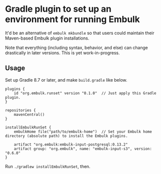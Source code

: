 Gradle plugin to set up an environment for running Embulk
==========================================================

It'd be an alternative of `embulk mkbundle` so that users could maintain their Maven-based Embulk plugin installations.

Note that everything (including syntax, behavior, and else) can change drastically in later versions. This is yet work-in-progress.

Usage
------

Set up Gradle 8.7 or later, and make `build.gradle` like below.

```
plugins {
    id "org.embulk.runset" version "0.1.0"  // Just apply this Gradle plugin.
}

repositories {
    mavenCentral()
}

installEmbulkRunSet {
    embulkHome file("path/to/embulk-home")  // Set your Embulk home directory (absolute path) to install the Embulk plugins.

    artifact "org.embulk:embulk-input-postgresql:0.13.2"
    artifact group: "org.embulk", name: "embulk-input-s3", version: "0.6.0"
}
```

Run `./gradlew installEmbulkRunSet`, then.
